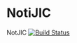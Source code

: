 # NotiJIC
NotJIC [![Build Status](https://travis-ci.org/DavidRojas1612/NotiJIC.svg?branch=rama1)](https://travis-ci.org/DavidRojas1612/NotiJIC)
